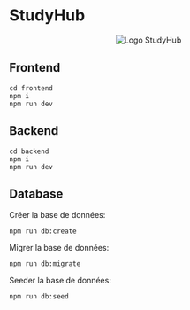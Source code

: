# StudyHub

<p align="center">
  <img src="./frontend/public/favicon.ico" alt="Logo StudyHub">
</p>

## Frontend

```
cd frontend
npm i
npm run dev
```

## Backend

```
cd backend
npm i
npm run dev
```

## Database

Créer la base de données:

```
npm run db:create
```

Migrer la base de données:

```
npm run db:migrate
```

Seeder la base de données:

```
npm run db:seed
```
